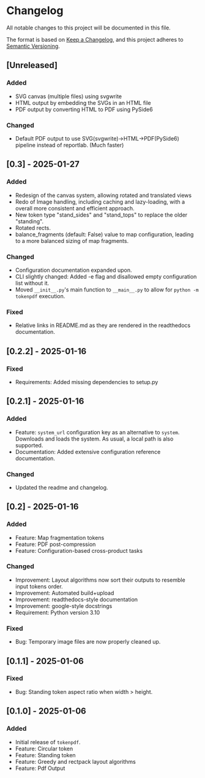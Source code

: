 # Changelog

All notable changes to this project will be documented in this file.

The format is based on [Keep a Changelog](https://keepachangelog.com/en/1.0.0/),
and this project adheres to [Semantic Versioning](https://semver.org/).

## [Unreleased]
### Added
- SVG canvas (multiple files) using svgwrite
- HTML output by embedding the SVGs in an HTML file
- PDF output by converting HTML to PDF using PySide6

### Changed
- Default PDF output to use SVG(svgwrite)->HTML->PDF(PySide6) pipeline instead of reportlab. (Much faster)

## [0.3] - 2025-01-27
### Added
- Redesign of the canvas system, allowing rotated and translated views
- Redo of Image handling, including caching and lazy-loading, with a overall more consistent and efficient approach.
- New token type "stand_sides" and "stand_tops" to replace the older "standing".
- Rotated rects.
- balance_fragments (default: False) value to map configuration, leading to a more balanced sizing of map fragments.


### Changed
- Configuration documentation expanded upon.
- CLI slightly changed: Added -e flag and disallowed empty configuration list without it.
- Moved `__init__.py`'s main function to `__main__.py` to allow for `python -m tokenpdf` execution.

### Fixed
- Relative links in README.md as they are rendered in the readthedocs documentation.

## [0.2.2] - 2025-01-16
### Fixed
- Requirements: Added missing dependencies to setup.py

## [0.2.1] - 2025-01-16
### Added
- Feature: `system_url` configuration key as an alternative to `system`. Downloads and loads the system. As usual, a local path is also supported.
- Documentation: Added extensive configuration reference documentation.

### Changed
- Updated the readme and changelog.


## [0.2] - 2025-01-16
### Added
- Feature: Map fragmentation tokens
- Feature: PDF post-compression
- Feature: Configuration-based cross-product tasks


### Changed
- Improvement: Layout algorithms now sort their outputs to resemble input tokens order.
- Improvement: Automated build+upload
- Improvement: readthedocs-style documentation
- Improvement: google-style docstrings
- Requirement: Python version 3.10

### Fixed
- Bug: Temporary image files are now properly cleaned up.

## [0.1.1] - 2025-01-06
### Fixed
- Bug: Standing token aspect ratio when width > height.


## [0.1.0] - 2025-01-06
### Added
- Initial release of `tokenpdf`.
- Feature: Circular token
- Feature: Standing token
- Feature: Greedy and rectpack layout algorithms
- Feature: Pdf Output